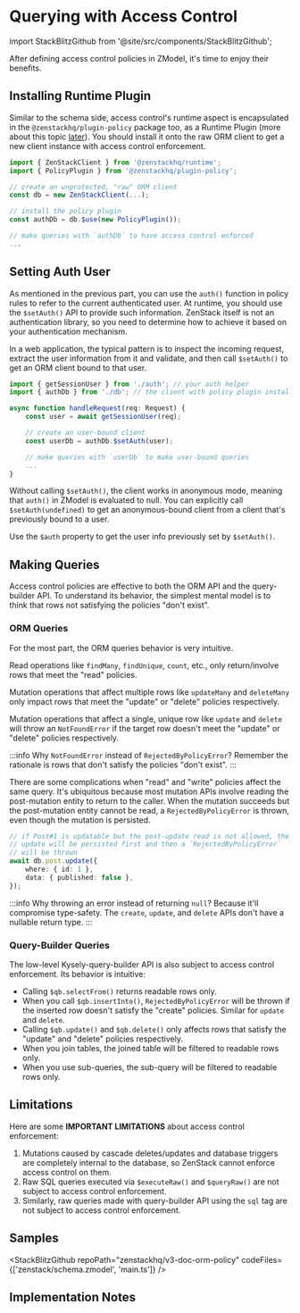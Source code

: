 # Querying with Access Control

import StackBlitzGithub from '@site/src/components/StackBlitzGithub';

After defining access control policies in ZModel, it's time to enjoy their benefits.

## Installing Runtime Plugin

Similar to the schema side, access control's runtime aspect is encapsulated in the `@zenstackhq/plugin-policy` package too, as a Runtime Plugin (more about this topic [later](../plugins/index.md)). You should install it onto the raw ORM client to get a new client instance with access control enforcement.

```ts
import { ZenStackClient } from '@zenstackhq/runtime';
import { PolicyPlugin } from '@zenstackhq/plugin-policy';

// create an unprotected, "raw" ORM client
const db = new ZenStackClient(...);

// install the policy plugin
const authDb = db.$use(new PolicyPlugin());

// make queries with `authDb` to have access control enforced
...
```

## Setting Auth User

As mentioned in the previous part, you can use the `auth()` function in policy rules to refer to the current authenticated user. At runtime, you should use the `$setAuth()` API to provide such information. ZenStack itself is not an authentication library, so you need to determine how to achieve it based on your authentication mechanism.

In a web application, the typical pattern is to inspect the incoming request, extract the user information from it and validate, and then call `$setAuth()` to get an ORM client bound to that user.

```ts
import { getSessionUser } from './auth'; // your auth helper
import { authDb } from './db'; // the client with policy plugin installed

async function handleRequest(req: Request) {
    const user = await getSessionUser(req);

    // create an user-bound client
    const userDb = authDb.$setAuth(user);

    // make queries with `userDb` to make user-bound queries
    ...
}
```

Without calling `$setAuth()`, the client works in anonymous mode, meaning that `auth()` in ZModel is evaluated to null. You can explicitly call `$setAuth(undefined)` to get an anonymous-bound client from a client that's previously bound to a user.

Use the `$auth` property to get the user info previously set by `$setAuth()`.

## Making Queries

Access control policies are effective to both the ORM API and the query-builder API. To understand its behavior, the simplest mental model is to think that rows not satisfying the policies "don't exist".

### ORM Queries

For the most part, the ORM queries behavior is very intuitive.

Read operations like `findMany`, `findUnique`, `count`, etc., only return/involve rows that meet the "read" policies.

Mutation operations that affect multiple rows like `updateMany` and `deleteMany` only impact rows that meet the "update" or "delete" policies respectively.

Mutation operations that affect a single, unique row like `update` and `delete` will throw an `NotFoundError` if the target row doesn't meet the "update" or "delete" policies respectively.

:::info
Why `NotFoundError` instead of `RejectedByPolicyError`? Remember the rationale is rows that don't satisfy the policies "don't exist".
:::

There are some complications when "read" and "write" policies affect the same query. It's ubiquitous because most mutation APIs involve reading the post-mutation entity to return to the caller. When the mutation succeeds but the post-mutation entity cannot be read, a `RejectedByPolicyError` is thrown, even though the mutation is persisted.

```ts
// if Post#1 is updatable but the post-update read is not allowed, the 
// update will be persisted first and then a `RejectedByPolicyError` 
// will be thrown
await db.post.update({
    where: { id: 1 },
    data: { published: false },
});
```

:::info
Why throwing an error instead of returning `null`? Because it'll compromise type-safety. The `create`, `update`, and `delete` APIs don't have a nullable return type.
:::

### Query-Builder Queries

The low-level Kysely-query-builder API is also subject to access control enforcement. Its behavior is intuitive:

- Calling `$qb.selectFrom()` returns readable rows only.
- When you call `$qb.insertInto()`, `RejectedByPolicyError` will be thrown if the inserted row doesn't satisfy the "create" policies. Similar for `update` and `delete`.
- Calling `$qb.update()` and `$qb.delete()` only affects rows that satisfy the "update" and "delete" policies respectively.
- When you join tables, the joined table will be filtered to readable rows only.
- When you use sub-queries, the sub-query will be filtered to readable rows only.

## Limitations

Here are some **IMPORTANT LIMITATIONS** about access control enforcement:

1. Mutations caused by cascade deletes/updates and database triggers are completely internal to the database, so ZenStack cannot enforce access control on them.
2. Raw SQL queries executed via `$executeRaw()` and `$queryRaw()` are not subject to access control enforcement.
3. Similarly, raw queries made with query-builder API using the `sql` tag are not subject to access control enforcement.

## Samples

<StackBlitzGithub repoPath="zenstackhq/v3-doc-orm-policy" codeFiles={['zenstack/schema.zmodel', 'main.ts']} />

## Implementation Notes

